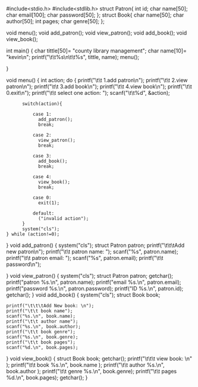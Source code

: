 #include<stdio.h>
#include<stdlib.h>
struct Patron{
    int id;
    char name[50];
    char email[100];
    char password[50];
};
struct Book{
    char name[50];
    char author[50];
    int pages;
    char genre[50];
};


void menu();
void add_patron();
void view_patron();
void add_book();
void view_book();




int main()
{
    char tittle[50]= "county library management";
    char name[10]= "kevin\n";
    printf("\t\t%s\n\t\t%s", tittle, name);
    menu();

}


void menu()
{
    int action;
    do {
          printf("\t\t 1.add patron\n");
          printf("\t\t 2.view patron\n");
          printf("\t\t 3.add book\n");
          printf("\t\t 4.view book\n");
          printf("\t\t 0.exit\n");
          printf("\t\t select one action: ");
          scanf("\t\t%d", &action);

          switch(action){

              case 1:
                add_patron();
                break;

              case 2:
                view_patron();
                break;

              case 3:
                add_book();
                break;

              case 4:
                view_book();
                break;

              case 0:
                exit(1);

              default:
                ("invalid action");
          }
          system("cls");
    } while (action!=0);

}
void add_patron()
{
    system("cls");
    struct Patron patron;
    printf("\t\t\tAdd new patron\n");
    printf("\t\t patron name: ");
    scanf("%s", patron.name);
    printf("\t\t patron email: ");
    scanf("%s", patron.email);
    printf("\t\t password\n");



}
void view_patron()
{
    system("cls");
    struct Patron patron;
    getchar();
    printf("patron %s.\n", patron.name);
    printf("email %s.\n", patron.email);
    printf("password %s.\n", patron.password);
    printf("ID %s.\n", patron.id);
    getchar();
}
void add_book()
{
    system("cls");
    struct Book book;

    printf("\t\t\tAdd New book: \n");
    printf("\t\t book name");
    scanf("%s.\n", book.name);
    printf("\t\t author name");
    scanf("%s.\n", book.author);
    printf("\t\t book genre");
    scanf("%s.\n", book.genre);
    printf("\t\t book pages");
    scanf("%d.\n", book.pages);

}
void view_book()
{
    struct Book book;
    getchar();
    printf("\t\t\t view book: \n" );
    printf("\t\t book %s.\n", book.name );
    printf("\t\t author %s.\n", book.author );
    printf("\t\t genre %s.\n", book.genre);
    printf("\t\t pages %d.\n", book.pages);
    getchar();
}
